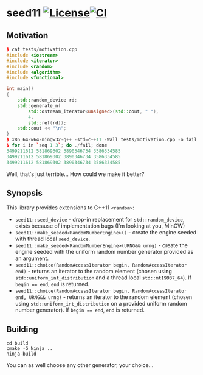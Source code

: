 seed11 [![License](https://img.shields.io/badge/license-MIT-blue.svg?style=flat)](LICENSE)[![CI](https://travis-ci.org/milleniumbug/seed11.svg?branch=master)](https://travis-ci.org/milleniumbug/seed11)
======

Motivation
----------

```c++
$ cat tests/motivation.cpp
#include <iostream>
#include <iterator>
#include <random>
#include <algorithm>
#include <functional>

int main()
{
	std::random_device rd;
	std::generate_n(
		std::ostream_iterator<unsigned>(std::cout, " "),
		4,
		std::ref(rd));
	std::cout << "\n";
}
$ x86_64-w64-mingw32-g++ -std=c++11 -Wall tests/motivation.cpp -o fail
$ for i in `seq 1 3`; do ./fail; done
3499211612 581869302 3890346734 3586334585
3499211612 581869302 3890346734 3586334585
3499211612 581869302 3890346734 3586334585
```

Well, that's just terrible... How could we make it better?

Synopsis
--------

This library provides extensions to C++11 `<random>`:

- `seed11::seed_device` - drop-in replacement for `std::random_device`, exists because of implementation bugs (I'm looking at you, MinGW)
- `seed11::make_seeded<RandomNumberEngine>()` - create the engine seeded with thread local `seed_device`.
- `seed11::make_seeded<RandomNumberEngine>(URNG&& urng)` - create the engine seeded with the uniform random number generator provided as an argument.
- `seed11::choice(RandomAccessIterator begin, RandomAccessIterator end)` - returns an iterator to the random element (chosen using `std::uniform_int_distribution` and a thread local `std::mt19937_64`). If `begin == end`, `end` is returned.
- `seed11::choice(RandomAccessIterator begin, RandomAccessIterator end, URNG&& urng)` - returns an iterator to the random element (chosen using `std::uniform_int_distribution` on a provided uniform random number generator). If `begin == end`, `end` is returned.

Building
--------

```
cd build
cmake -G Ninja ..
ninja-build
```

You can as well choose any other generator, your choice...
